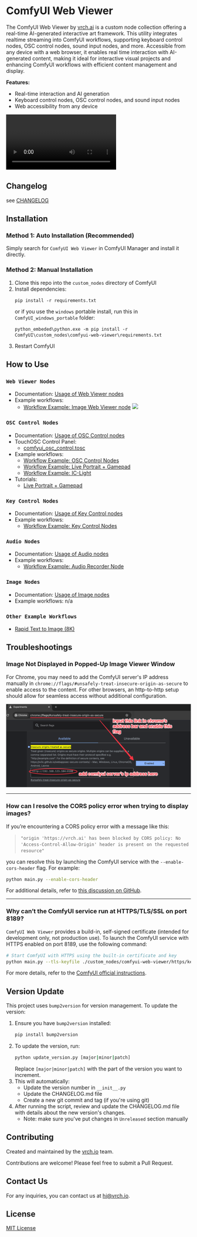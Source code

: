 # ComfyUI Web Viewer
 
The ComfyUI Web Viewer by [vrch.ai](https://vrch.ai) is a custom node collection offering a real-time AI-generated interactive art framework. This utility integrates realtime streaming into ComfyUI workflows, supporting keyboard control nodes, OSC control nodes, sound input nodes, and more. Accessible from any device with a web browser, it enables real time interaction with AI-generated content, making it ideal for interactive visual projects and enhancing ComfyUI workflows with efficient content management and display.

**Features:**  
- Real-time interaction and AI generation  
- Keyboard control nodes, OSC control nodes, and sound input nodes  
- Web accessibility from any device

<video src="https://github.com/user-attachments/assets/cdac0293-64ce-4b74-95a8-d4dcce2300d2" controls="controls" style="max-width: 100%;">
</video>

## Changelog

see [CHANGELOG](CHANGELOG.md)

## Installation

### Method 1: Auto Installation (Recommended)

Simply search for `ComfyUI Web Viewer` in ComfyUI Manager and install it directly.

### Method 2: Manual Installation
1. Clone this repo into the `custom_nodes` directory of ComfyUI
2. Install dependencies: 
   ```
   pip install -r requirements.txt
   ``` 
   or if you use the `windows` portable install, run this in `ComfyUI_windows_portable` folder:
   ```
   python_embeded\python.exe -m pip install -r ComfyUI\custom_nodes\comfyui-web-viewer\requirements.txt
   ```
3. Restart ComfyUI

## How to Use

### `Web Viewer Nodes`

- Documentation: [Usage of Web Viewer nodes](./docs/web_viewer_nodes.md)
- Example workflows: 
  - [Workflow Example: Image Web Viewer node](./workflows/example_web_viewer_001_image_web_viewer)
    ![](./assets/images/web_viewer_example_001.gif)

### `OSC Control Nodes`

- Documentation: [Usage of OSC Control nodes](./docs/osc_control_nodes.md)
- TouchOSC Control Panel:
  - [comfyui_osc_control.tosc](./assets/touchosc/comfyui_osc_control.tosc)
- Example workflows:
  - [Workflow Example: OSC Control Nodes](./workflows/example_osc_control_001_basic.json)
  - [Workflow Example: Live Portrait + Gamepad](./workflows/example_osc_control_002_live_portrait_with_gamepad.json)
  - [Workflow Example: IC-Light](./workflows/example_osc_control_003_ic-light.png)
- Tutorials:
  - [Live Portrait + Gamepad](./docs/tutorial_001_live_portrait_with_gamepad.md)

### `Key Control Nodes`

- Documentation: [Usage of Key Control nodes](./docs/key_control_nodes.md)
- Example workflows:
  - [Workflow Example: Key Control Nodes](./workflows/example_key_control_001_basic.json)

### `Audio Nodes`

- Documentation: [Usage of Audio nodes](./docs/audio_nodes.md)
- Example workflows:
  - [Workflow Example: Audio Recorder Node](./workflows/example_audio_nodes_001_audio_recorder.json)

### `Image Nodes`

- Documentation: [Usage of Image nodes](./docs/image_nodes.md)
- Example workflows: n/a

### `Other Example Workflows`

- [Rapid Text to Image (8K)](./workflows/example_others_001_text_to_image_8k.json)

## Troubleshootings

### Image Not Displayed in Popped-Up Image Viewer Window

For Chrome, you may need to add the ComfyUI server's IP address manually in `chrome://flags/#unsafely-treat-insecure-origin-as-secure` to enable access to the content. For other browsers, an http-to-http setup should allow for seamless access without additional configuration.

![](./assets/images/troubleshooting_001.png)

---

### How can I resolve the CORS policy error when trying to display images?

If you’re encountering a CORS policy error with a message like this:

> `"origin 'https://vrch.ai' has been blocked by CORS policy: No 'Access-Control-Allow-Origin' header is present on the requested resource"`

you can resolve this by launching the ComfyUI service with the `--enable-cors-header` flag. For example:

```bash
python main.py --enable-cors-header
```

For additional details, refer to [this discussion on GitHub](https://github.com/comfyanonymous/ComfyUI/pull/413#issuecomment-1499518110).

---

### Why can’t the ComfyUI service run at HTTPS/TLS/SSL on port 8189?

`ComfyUI Web Viewer` provides a build-in, self-signed certificate (intended for development only, not production use). To launch the ComfyUI service with HTTPS enabled on port 8189, use the following command:

```bash
# Start ComfyUI with HTTPS using the built-in certificate and key
python main.py --tls-keyfile ./custom_nodes/comfyui-web-viewer/https/key.pem --tls-certfile ./custom_nodes/comfyui-web-viewer/https/cert.pem --port 8189 --listen
```

For more details, refer to the [ComfyUI official instructions](https://github.com/comfyanonymous/ComfyUI?tab=readme-ov-file#how-to-use-tlsssl).


## Version Update

This project uses `bump2version` for version management. To update the version:

1. Ensure you have `bump2version` installed:
   ```bash
   pip install bump2version
   ```
2. To update the version, run:
   ```bash
   python update_version.py [major|minor|patch]
   ```
   Replace `[major|minor|patch]` with the part of the version you want to increment.
3. This will automatically:
   - Update the version number in `__init__.py`
   - Update the CHANGELOG.md file
   - Create a new git commit and tag (if you're using git)
4. After running the script, review and update the CHANGELOG.md file with details about the new version's changes.
   - Note: make sure you've put changes in `Unreleased` section manually

## Contributing

Created and maintained by the [vrch.io](https://vrch.io) team.

Contributions are welcome! Please feel free to submit a Pull Request.

## Contact Us

For any inquiries, you can contact us at [hi@vrch.io](mailto:hi@vrch.io).

## License

[MIT License](LICENSE)